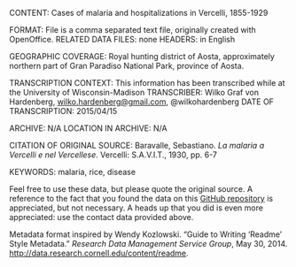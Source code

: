 CONTENT: Cases of malaria and hospitalizations in Vercelli, 1855-1929

FORMAT: File is a comma separated text file, originally created with OpenOffice. 
RELATED DATA FILES: none
HEADERS: in English

GEOGRAPHIC COVERAGE: Royal hunting district of Aosta, approximately northern part of Gran Paradiso National Park, province of Aosta.

TRANSCRIPTION CONTEXT: This information has been transcribed while at the University of Wisconsin-Madison
TRANSCRIBER: Wilko Graf von Hardenberg, wilko.hardenberg@gmail.com, @wilkohardenberg
DATE OF TRANSCRIPTION: 2015/04/15

ARCHIVE: N/A
LOCATION IN ARCHIVE: N/A

CITATION OF ORIGINAL SOURCE: Baravalle, Sebastiano. _La malaria a Vercelli e nel Vercellese_. Vercelli: S.A.V.I.T., 1930, pp. 6-7

KEYWORDS: malaria, rice, disease

Feel free to use these data, but please quote the original source. A reference to the fact that you found the data on this [GitHub repository](https://github.com/wilkohardenberg/data) is appreciated, but not necessary. A heads up that you did is even more appreciated: use the contact data provided above.

Metadata format inspired by Wendy Kozlowski. “Guide to Writing ‘Readme’ Style Metadata.” _Research Data Management Service Group_, May 30, 2014. http://data.research.cornell.edu/content/readme.




